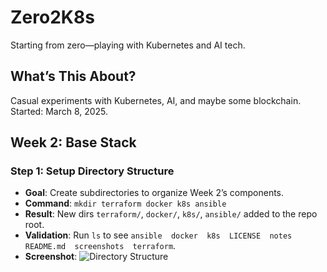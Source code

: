 # Zero2K8s
Starting from zero—playing with Kubernetes and AI tech.

## What’s This About?
Casual experiments with Kubernetes, AI, and maybe some blockchain. Started: March 8, 2025.

## Week 2: Base Stack

### Step 1: Setup Directory Structure
- **Goal**: Create subdirectories to organize Week 2’s components.
- **Command**: `mkdir terraform docker k8s ansible`
- **Result**: New dirs `terraform/`, `docker/`, `k8s/`, `ansible/` added to the repo root.
- **Validation**: Run `ls` to see `ansible  docker  k8s  LICENSE  notes  README.md  screenshots  terraform`.
- **Screenshot**: ![Directory Structure](screenshots/week2-step1-dir-structure.png)